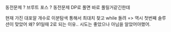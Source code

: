 동전문제 ? 브루트 포스 ?
동전문제 DP로 풀면 바로 풀릴거같긴한데

현재 가진 대포알 개수로 이분탐색 통해서 최대치 찾고
while 돌려
=> 역시 첫번째 솔루션이 맞았어
왜?
91일때 2로 되는 이유..
시도는 좋았으나 아님을 알았어야했어.
